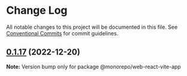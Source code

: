 # Change Log

All notable changes to this project will be documented in this file.
See [Conventional Commits](https://conventionalcommits.org) for commit guidelines.

## [0.1.17](https://github.com/emunhoz/monorepo-boilerplate/compare/v0.1.16...v0.1.17) (2022-12-20)

**Note:** Version bump only for package @monorepo/web-react-vite-app

